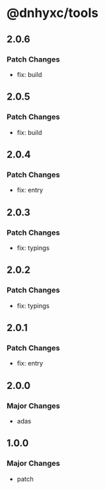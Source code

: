 # @dnhyxc/tools

## 2.0.6

### Patch Changes

- fix: build

## 2.0.5

### Patch Changes

- fix: build

## 2.0.4

### Patch Changes

- fix: entry

## 2.0.3

### Patch Changes

- fix: typings

## 2.0.2

### Patch Changes

- fix: typings

## 2.0.1

### Patch Changes

- fix: entry

## 2.0.0

### Major Changes

- adas

## 1.0.0

### Major Changes

- patch
